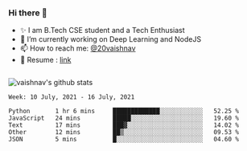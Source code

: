 ### Hi there 👋

<!--
**vaishnav-197/vaishnav-197** is a ✨ _special_ ✨ repository because its `README.md` (this file) appears on your GitHub profile.

Here are some ideas to get you started:
-->

- ✨ I am B.Tech CSE student and a Tech Enthusiast
- 🔭 I’m currently working on Deep Learning and NodeJS
- 📫 How to reach me: [@20vaishnav](https://twitter.com/20vaishnav)
- 🔭 Resume : [link](https://docs.google.com/document/d/1sVmdrZ_oAZ5dlCYpcAQodWISeJOea8gpJk0LbAx-6Y0/edit?usp=sharing)

<img src="https://github.com/vaishnav-197/vaishnav-197/blob/main/images/stat.svg" alt=""/>


![vaishnav's github stats](https://github-readme-stats.vercel.app/api?username=vaishnav-197&show_icons=true&theme=dark&count_private=true)



<!--START_SECTION:waka-->
```text
Week: 10 July, 2021 - 16 July, 2021

Python       1 hr 6 mins     █████████████░░░░░░░░░░░░   52.25 % 
JavaScript   24 mins         █████░░░░░░░░░░░░░░░░░░░░   19.60 % 
Text         17 mins         ███▓░░░░░░░░░░░░░░░░░░░░░   14.02 % 
Other        12 mins         ██▒░░░░░░░░░░░░░░░░░░░░░░   09.53 % 
JSON         5 mins          █░░░░░░░░░░░░░░░░░░░░░░░░   04.60 % 
```
<!--END_SECTION:waka-->
